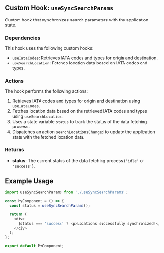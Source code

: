 ## Custom Hook: `useSyncSearchParams`

Custom hook that synchronizes search parameters with the application state.

### Dependencies

This hook uses the following custom hooks:

- `useIataCodes`: Retrieves IATA codes and types for origin and destination.
- `useSearchLocation`: Fetches location data based on IATA codes and types.

### Actions

The hook performs the following actions:

1. Retrieves IATA codes and types for origin and destination using
   `useIataCodes`.
2. Fetches location data based on the retrieved IATA codes and types using
   `useSearchLocation`.
3. Uses a state variable `status` to track the status of the data fetching
   process.
4. Dispatches an action `searchLocationsChanged` to update the application state
   with the fetched location data.

### Returns

- **status**: The current status of the data fetching process (`'idle'` or
  `'success'`).

## Example Usage

```javascript
import useSyncSearchParams from './useSyncSearchParams';

const MyComponent = () => {
  const status = useSyncSearchParams();

  return (
    <div>
      {status === 'success' ? <p>Locations successfully synchronized!</p> : <p>Loading...</p>}
    </div>
  );
};

export default MyComponent;
```
